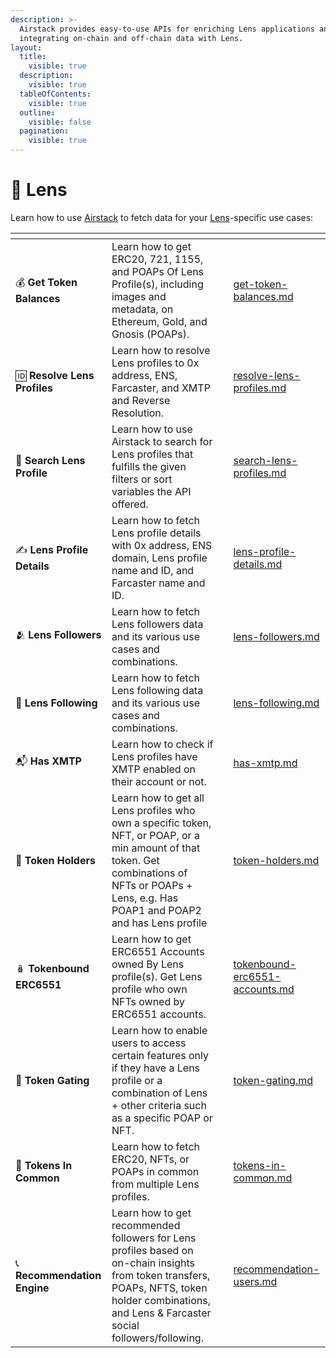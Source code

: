 ```yaml
---
description: >-
  Airstack provides easy-to-use APIs for enriching Lens applications and
  integrating on-chain and off-chain data with Lens.
layout:
  title:
    visible: true
  description:
    visible: true
  tableOfContents:
    visible: true
  outline:
    visible: false
  pagination:
    visible: true
---
```


# 🌿 Lens

Learn how to use [Airstack](https://airstack.xyz) to fetch data for your [Lens](https://lens.xyz)-specific use cases:

<table data-view="cards"><thead><tr><th></th><th></th><th></th><th data-hidden data-card-target data-type="content-ref"></th></tr></thead><tbody><tr><td><span data-gb-custom-inline data-tag="emoji" data-code="1f4b0">💰</span> <strong>Get Token Balances</strong></td><td>Learn how to get ERC20, 721, 1155, and POAPs Of Lens Profile(s), including images and metadata, on Ethereum, Gold, and Gnosis (POAPs).</td><td></td><td><a href="get-token-balances.md">get-token-balances.md</a></td></tr><tr><td><span data-gb-custom-inline data-tag="emoji" data-code="1f194">🆔</span>  <strong>Resolve Lens Profiles</strong></td><td>Learn how to resolve Lens profiles to 0x address, ENS, Farcaster, and XMTP and Reverse Resolution.</td><td></td><td><a href="resolve-lens-profiles.md">resolve-lens-profiles.md</a></td></tr><tr><td><span data-gb-custom-inline data-tag="emoji" data-code="1f50e">🔎</span> <strong>Search Lens Profile</strong></td><td>Learn how to use Airstack to search for Lens profiles that fulfills the given filters or sort variables the API offered.</td><td></td><td><a href="search-lens-profiles.md">search-lens-profiles.md</a></td></tr><tr><td><span data-gb-custom-inline data-tag="emoji" data-code="270d">✍</span> <strong>Lens Profile Details</strong></td><td>Learn how to fetch Lens profile details with 0x address, ENS domain, Lens profile name and ID, and Farcaster name and ID.</td><td></td><td><a href="lens-profile-details.md">lens-profile-details.md</a></td></tr><tr><td><span data-gb-custom-inline data-tag="emoji" data-code="1fac2">🫂</span> <strong>Lens Followers</strong></td><td>Learn how to fetch Lens followers data and its various use cases and combinations.</td><td></td><td><a href="lens-followers.md">lens-followers.md</a></td></tr><tr><td><span data-gb-custom-inline data-tag="emoji" data-code="1f490">💐</span> <strong>Lens Following</strong></td><td>Learn how to fetch Lens following data and its various use cases and combinations.</td><td></td><td><a href="lens-following.md">lens-following.md</a></td></tr><tr><td><span data-gb-custom-inline data-tag="emoji" data-code="1f4ec">📬</span>  <strong>Has XMTP</strong></td><td>Learn how to check if Lens profiles have XMTP enabled on their account or not.</td><td></td><td><a href="has-xmtp.md">has-xmtp.md</a></td></tr><tr><td><span data-gb-custom-inline data-tag="emoji" data-code="1f3c5">🏅</span> <strong>Token Holders</strong></td><td>Learn how to get all Lens profiles who own a specific token, NFT, or POAP, or a min amount of that token. Get combinations of NFTs or POAPs + Lens, e.g. Has POAP1 and POAP2 and has Lens profile</td><td></td><td><a href="token-holders.md">token-holders.md</a></td></tr><tr><td><span data-gb-custom-inline data-tag="emoji" data-code="1fa86">🪆</span> <strong>Tokenbound ERC6551</strong></td><td>Learn how to get ERC6551 Accounts owned By Lens profile(s). Get Lens profile who own NFTs owned by ERC6551 accounts.</td><td></td><td><a href="tokenbound-erc6551-accounts.md">tokenbound-erc6551-accounts.md</a></td></tr><tr><td><span data-gb-custom-inline data-tag="emoji" data-code="1f6aa">🚪</span> <strong>Token Gating</strong></td><td>Learn how to enable users to access certain features only if they have a Lens profile or a combination of Lens + other criteria such as a specific POAP or NFT.</td><td></td><td><a href="token-gating.md">token-gating.md</a></td></tr><tr><td><span data-gb-custom-inline data-tag="emoji" data-code="1f91d">🤝</span> <strong>Tokens In Common</strong></td><td>Learn how to fetch ERC20, NFTs, or POAPs in common from multiple Lens profiles.</td><td></td><td><a href="tokens-in-common.md">tokens-in-common.md</a></td></tr><tr><td><span data-gb-custom-inline data-tag="emoji" data-code="1f4de">📞</span> <strong>Recommendation Engine</strong></td><td>Learn how to get recommended followers for Lens profiles based on on-chain insights from token transfers, POAPs, NFTS, token holder combinations, and Lens &#x26; Farcaster social followers/following.</td><td></td><td><a href="recommendation-users.md">recommendation-users.md</a></td></tr></tbody></table>
